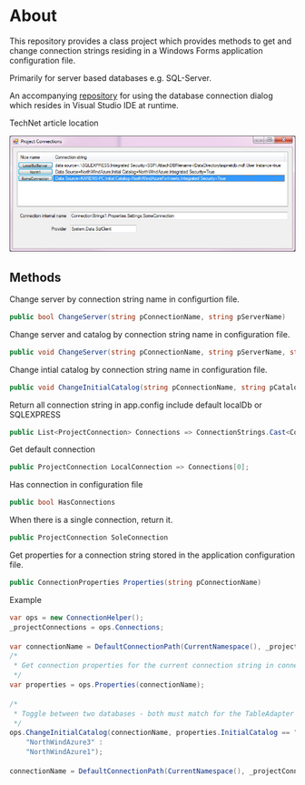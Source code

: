 # About
This repository provides a class project which provides methods to get and change connection strings residing in a Windows Forms application configuration file. 

Primarily for server based databases e.g. SQL-Server. 

An accompanying [repository](https://github.com/karenpayneoregon/MicrosoftConnectionDialog) for using the database connection dialog which resides in Visual Studio IDE at runtime.

TechNet article location

![Figure 1](ConnectionStrings1/assets/ConnectionSelectionAndChange.jpg)

## Methods

Change server by connection string name in configurtion file.
```csharp
public bool ChangeServer(string pConnectionName, string pServerName)
```
Change server and catalog by connection string name in configuration file.
```csharp
public void ChangeServer(string pConnectionName, string pServerName, string pCatalog)
```
Change intial catalog by connection string name in configuration file.
```csharp
public void ChangeInitialCatalog(string pConnectionName, string pCatalog)
```
Return all connection string in app.config include default localDb or SQLEXPRESS
```csharp
public List<ProjectConnection> Connections => ConnectionStrings.Cast<ConnectionStringSettings>()
```
Get default connection
```csharp
public ProjectConnection LocalConnection => Connections[0];
```
Has connection in configuration file
```csharp
public bool HasConnections
```
When there is a single connection, return it.
```csharp
public ProjectConnection SoleConnection
```
Get properties for a connection string stored in the application configuration file.
```csharp
public ConnectionProperties Properties(string pConnectionName)
```
Example
```csharp
var ops = new ConnectionHelper();
_projectConnections = ops.Connections;

var connectionName = DefaultConnectionPath(CurrentNamespace(), _projectConnections[1].RealName());
/*
 * Get connection properties for the current connection string in connectionName
 */
var properties = ops.Properties(connectionName);

/*
 * Toggle between two databases - both must match for the TableAdapter classes
 */
ops.ChangeInitialCatalog(connectionName, properties.InitialCatalog == "NorthWindAzure1" ? 
    "NorthWindAzure3" : 
    "NorthWindAzure1");

connectionName = DefaultConnectionPath(CurrentNamespace(), _projectConnections[1].RealName());
```






